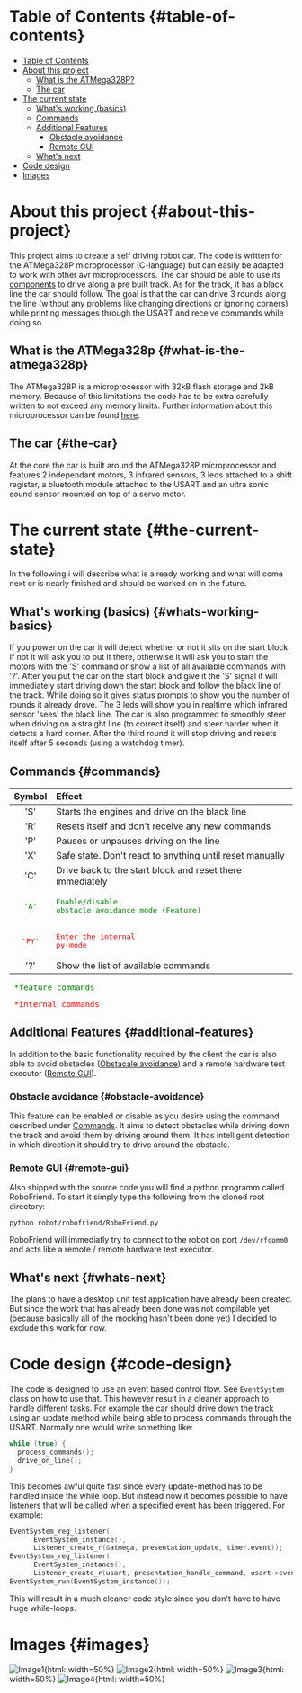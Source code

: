 # Table of Contents {#table-of-contents}
- [Table of Contents](#table-of-contents)
- [About this project](#about-this-project)
  - [What is the ATMega328P?](#what-is-the-atmega328p)
  - [The car](#the-car)
- [The current state](#the-current-state)
  - [What's working (basics)](#whats-working-basics)
  - [Commands](#commands)
  - [Additional Features](#additional-features)
    - [Obstacle avoidance](#obstacle-avoidance)
    - [Remote GUI](#remote-gui) 
  - [What's next](#whats-next)
- [Code design](#code-design)
- [Images](#images)

# About this project {#about-this-project}
This project aims to create a self driving robot car. The code is written for the ATMega328P microprocessor (C-language) but can easily be adapted to work with other avr microprocessors. The car should be able to use its [components](#the-car) to drive along a pre built track. As for the track, it has a black line the car should follow. The goal is that the car can drive 3 rounds along the line (without any problems like changing directions or ignoring corners) while printing messages through the USART and receive commands while doing so.

## What is the ATMega328p {#what-is-the-atmega328p}
The ATMega328P is a microprocessor with 32kB flash storage and 2kB memory. Because of this limitations the code has to be extra carefully written to not exceed any memory limits. Further information about this microprocessor can be found [here](https://www.microchip.com/en-us/product/ATmega328P).

## The car {#the-car}
At the core the car is built around the ATMega328P microprocessor and features 2 independant motors, 3 infrared sensors, 3 leds attached to a shift register, a bluetooth module attached to the USART and an ultra sonic sound sensor mounted on top of a servo motor.

# The current state {#the-current-state}
In the following i will describe what is already working and what will come next or is nearly finished and should be worked on in the future.

## What's working (basics) {#whats-working-basics}
If you power on the car it will detect whether or not it sits on the start block. If not it will ask you to put it there, otherwise it will ask you to start the motors with the 'S' command or show a list of all available commands with '?'.
After you put the car on the start block and give it the 'S' signal it will immediately start driving down the start block and follow the black line of the track. While doing so it gives status prompts to show you the number of rounds it already drove. The 3 leds will show you in realtime which infrared sensor 'sees' the black line. The car is also programmed to smoothly steer when driving on a straight line (to correct itself) and steer harder when it detects a hard corner. After the third round it will stop driving and resets itself after 5 seconds (using a watchdog timer).

## Commands {#commands}

| Symbol     | Effect                                                    |
|:----------:|:--------------------------------------------------------- |
| 'S'        | Starts the engines and drive on the black line            |
| 'R'        | Resets itself and don't receive any new commands          |
| 'P'        | Pauses or unpauses driving on the line                    |
| 'X'        | Safe state. Don't react to anything until reset manually  |
| 'C'        | Drive back to the start block and reset there immediately |
| <pre style="color:green">'A'</pre> | <pre style="color:green">Enable/disable obstacle avoidance mode (Feature)</pre>   |
| <pre style="color:red">'PY'</pre> | <pre style="color:red">Enter the internal py-mode</pre>   |
| '?'        | Show the list of available commands                       |

<pre style="color:green"> *feature commands </pre>
<pre style="color:red"> *internal commands </pre>


## Additional Features {#additional-features}
In addition to the basic functionality required by the client the car is also able to avoid obstacles ([Obstacale avoidance](#obstacle-avoidance)) and a remote hardware test executor ([Remote GUI](#remote-gui)).

### Obstacle avoidance {#obstacle-avoidance}
This feature can be enabled or disable as you desire using the command described under [Commands](#commands). It aims to detect obstacles while driving down the track and avoid them by driving around them. It has intelligent detection in which direction it should try to drive around the obstacle.

### Remote GUI {#remote-gui}
Also shipped with the source code you will find a python programm called RoboFriend. To start it simply type the following from the cloned root directory:
```Sh
python robot/robofriend/RoboFriend.py
```
RoboFriend will immediatly try to connect to the robot on port `/dev/rfcomm0` and acts like a remote / remote hardware test executor.

## What's next {#whats-next}
The plans to have a desktop unit test application have already been created. But since the work that has already been done was not compilable yet (because basically all of the mocking hasn't been done yet) I decided to exclude this work for now.

# Code design {#code-design}
The code is designed to use an event based control flow. See `EventSystem` class on how to use that. This however result in a cleaner approach to handle different tasks. For example the car should drive down the track using an update method while being able to process commands through the USART. Normally one would write something like:
```C
while (true) {
  process_commands();
  drive_on_line();
}
```
This becomes awful quite fast since every update-method has to be handled inside the while loop. But instead now it becomes possible to have listeners that will be called when a specified event has been triggered. For example:
```C
EventSystem_reg_listener(
      EventSystem_instance(),
      Listener_create_r(&atmega, presentation_update, timer.event));
EventSystem_reg_listener(
      EventSystem_instance(),
      Listener_create_r(usart, presentation_handle_command, usart->event));
EventSystem_run(EventSystem_instance());
```
This will result in a much cleaner code style since you don't have to have huge while-loops.

# Images {#images}
![Image1](res/Robot.jpg){html: width=50%}
![Image2](res/RoboFriend.png){html: width=50%}
![Image3](res/Obstacle.png){html: width=50%}
![Image4](res/Driving.gif){html: width=50%}